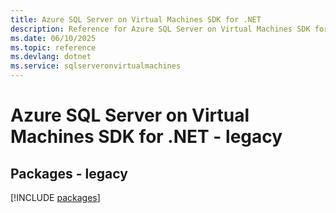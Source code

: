 ```yaml
---
title: Azure SQL Server on Virtual Machines SDK for .NET
description: Reference for Azure SQL Server on Virtual Machines SDK for .NET
ms.date: 06/10/2025
ms.topic: reference
ms.devlang: dotnet
ms.service: sqlserveronvirtualmachines
---
```

# Azure SQL Server on Virtual Machines SDK for .NET - legacy
## Packages - legacy
[!INCLUDE [packages](sql-server-on-virtual-machines-index.md)]